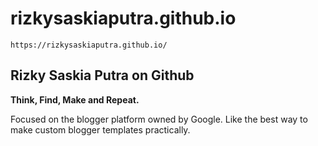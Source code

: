 # rizkysaskiaputra.github.io
```
https://rizkysaskiaputra.github.io/
```

## Rizky Saskia Putra on Github
**Think, Find, Make and Repeat.** 

Focused on the blogger platform owned by Google. Like the best way to make custom blogger templates practically.
